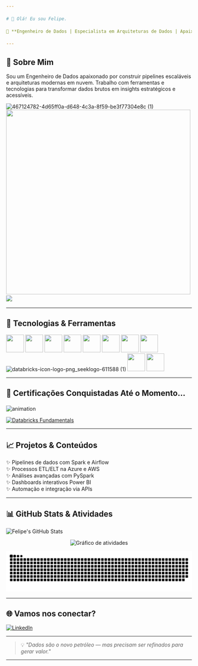 ```yaml
---

# 👋 Olá! Eu sou Felipe.

🎯 **Engenheiro de Dados | Especialista em Arquiteturas de Dados | Apaixonado por Transformar Dados em Valor**

---
```


## 🚀 Sobre Mim

Sou um Engenheiro de Dados apaixonado por construir pipelines escaláveis e arquiteturas modernas em nuvem. Trabalho com ferramentas e tecnologias para transformar dados brutos em insights estratégicos e acessíveis.

<img width="500" alt="467124782-4d65ff0a-d648-4c3a-8f59-be3f77304e8c (1)" src="https://github.com/user-attachments/assets/0f6dc4a9-6000-49e0-ac92-03207b515aed" /> <img src="https://media.giphy.com/media/qgQUggAC3Pfv687qPC/giphy.gif" width="500" height="500" /> <img src="https://github.com/felipefsantos1993/felipefsantos1993/assets/brain-ai.gif" width="500" />

---

## 🧰 Tecnologias & Ferramentas

<img width="48" height="48" src="https://cdn.jsdelivr.net/gh/devicons/devicon@latest/icons/azure/azure-original.svg" /> <img width="48" height="48" src="https://cdn.jsdelivr.net/gh/devicons/devicon@latest/icons/apachespark/apachespark-original.svg" /> <img width="48" height="48" src="https://cdn.jsdelivr.net/gh/devicons/devicon@latest/icons/python/python-original.svg" /> <img width="48" height="48" src="https://cdn.jsdelivr.net/gh/devicons/devicon@latest/icons/apacheairflow/apacheairflow-original.svg" /> <img width="48" height="48" src="https://cdn.jsdelivr.net/gh/devicons/devicon@latest/icons/azuresqldatabase/azuresqldatabase-original.svg" /> <img width="48" height="48" src="https://cdn.jsdelivr.net/gh/devicons/devicon@latest/icons/amazonwebservices/amazonwebservices-plain-wordmark.svg" /> <img width="48" height="48" src="https://cdn.jsdelivr.net/gh/devicons/devicon@latest/icons/terraform/terraform-original.svg" /> <img width="48" height="48"  src="https://cdn.jsdelivr.net/gh/devicons/devicon@latest/icons/kubernetes/kubernetes-original.svg" /> <img width="48" height="48" alt="databricks-icon-logo-png_seeklogo-611588 (1)" src="https://github.com/user-attachments/assets/4cda66e8-158e-4b49-a5d7-dad733ceb318" /> <img width="48" height="48" src="https://github.com/user-attachments/assets/7b4990de-156e-4d2c-b8ad-89e14693d87a" /> <img width="48" height="48" src="https://cdn.jsdelivr.net/gh/devicons/devicon@latest/icons/git/git-original.svg" />

---

## 📜 Certificações Conquistadas Até o Momento... <p align="center">

  <img src="https://media.giphy.com/media/3o7TKtnuHOHHUjR38Y/giphy.gif" width="80" alt="animation"/>
</p>

<p>
  <a href="https://credentials.databricks.com/d37f09a7-8312-46db-9df4-0ebde8b3b4d6#acc.Lu3RFDcW" target="_blank">
  <img width="200" height="200" alt="Databricks Fundamentals" src="https://github.com/user-attachments/assets/6cfc9ba7-563e-4a27-ae38-0000dc071b10" />
  </a>
</p>

---

## 📈 Projetos & Conteúdos

✨ Pipelines de dados com Spark e Airflow  
✨ Processos ETL/ELT na Azure e AWS  
✨ Análises avançadas com PySpark  
✨ Dashboards interativos Power BI  
✨ Automação e integração via APIs

---

## 📊 GitHub Stats & Atividades

![Felipe's GitHub Stats](https://github-readme-stats.vercel.app/api?username=felipefsantos1993&show_icons=true&theme=tokyonight)

<p align="center">
  <img src="https://github-readme-activity-graph.vercel.app/graph?username=felipefsantos1993&bg_color=0d1117&color=00ffe0&line=00ffe0&point=ffffff&area=true&hide_border=true" alt="Gráfico de atividades" />
</p>

<img src="https://raw.githubusercontent.com/Platane/snk/output/github-contribution-grid-snake.svg" />

---

## 🌐 Vamos nos conectar?

<p>
  <a href="https://www.linkedin.com/in/ffs-data-eng/" target="_blank">
    <img width="48" height="48" alt="LinkedIn" src="https://github.com/user-attachments/assets/d08fe80c-545f-4f16-ba35-2e65ac1dd71e" />
  </a>
</p>

---

> 💡 *"Dados são o novo petróleo — mas precisam ser refinados para gerar valor."*

---
